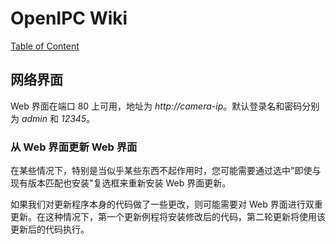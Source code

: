 # OpenIPC Wiki
[Table of Content](../README.zh.md)

网络界面 
---------------------

Web 界面在端口 80 上可用，地址为 _http://camera-ip_。默认登录名和密码分别为 _admin_ 和 _12345_。

### 从 Web 界面更新 Web 界面

在某些情况下，特别是当似乎某些东西不起作用时，您可能需要通过选中"即使与现有版本匹配也安装"复选框来重新安装 Web 界面更新。

如果我们对更新程序本身的代码做了一些更改，则可能需要对 Web 界面进行双重更新。在这种情况下，第一个更新例程将安装修改后的代码，第二轮更新将使用该更新后的代码执行。

